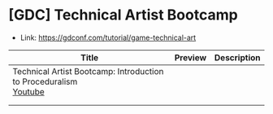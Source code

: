 # [GDC] Technical Artist Bootcamp

- Link: https://gdconf.com/tutorial/game-technical-art





| Title                                                        | Preview | Description |
| ------------------------------------------------------------ | ------- | ----------- |
| Technical Artist Bootcamp: Introduction to Proceduralism<br />[Youtube](https://www.youtube.com/watch?v=-LHj7-kROoo) |         |             |
|                                                              |         |             |
|                                                              |         |             |





